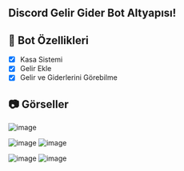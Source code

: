 ## Discord Gelir Gider Bot Altyapısı!

## 📑 Bot Özellikleri

- [x] Kasa Sistemi
- [x] Gelir Ekle
- [x] Gelir ve Giderlerini Görebilme

## 📷 Görseller
![image](https://media.discordapp.net/attachments/1100516959126294629/1101821439302185061/image.png)

![image](https://media.discordapp.net/attachments/1100516959126294629/1101821631032201318/image.png)
![image](https://media.discordapp.net/attachments/1100516959126294629/1101821827023650926/image.png)

![image](https://media.discordapp.net/attachments/1100516959126294629/1101821903083151370/image.png)
![image](https://media.discordapp.net/attachments/1100516959126294629/1101821938998984755/image.png)
